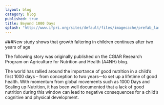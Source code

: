 ```yaml
---
layout: blog
category: blog
published: true
title: Beyond 1000 Days
splash: "http://www.ifpri.org/sites/default/files/imagecache/prefab_large/4859731163_c593b6b946_m_1.jpg"
---
```


###New study shows that growth faltering in children continues after two years of age

The following story was originally published on the CGIAR Research Program on Agriculture for Nutrition and Health (A4NH) blog.

The world has rallied around the importance of good nutrition in a child’s first 1000 days – from conception to two years—to set up a lifetime of good health. With momentum from global movements such as 1000 Days and Scaling up Nutrition, it has been well documented that a lack of good nutrition during this window can lead to negative consequences for a child’s cognitive and physical development.
